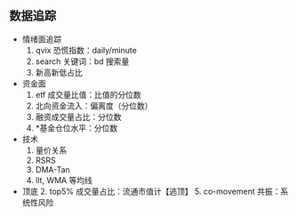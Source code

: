 ## 数据追踪

+ 情绪面追踪
    1. qvix 恐慌指数：daily/minute
    2. search 关键词：bd 搜索量
    3. 新高新低占比
+ 资金面
    1. etf 成交量比值：比值的分位数
    5. 北向资金流入：偏离度（分位数）
    4. 融资成交量占比：分位数
    3. *基金仓位水平：分位数
+ 技术
    1. 量价关系
    2. RSRS
    3. DMA-Tan
    4. llt, WMA 等均线
+ 顶底
    2. top5% 成交量占比：流通市值计【逃顶】
    5. co-movement 共振：系统性风险
